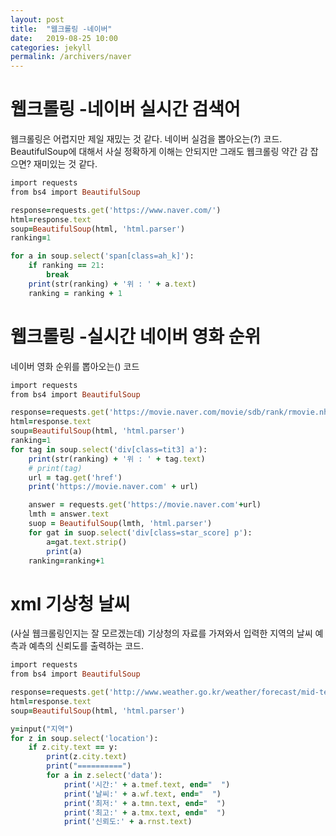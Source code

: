 ```yaml
---
layout: post
title:  "웹크롤링 -네이버"
date:   2019-08-25 10:00
categories: jekyll
permalink: /archivers/naver
---
```


# 웹크롤링 -네이버 실시간 검색어

웹크롤링은 어렵지만 제일 재밌는 것 같다.
네이버 실검을 뽑아오는(?) 코드.
BeautifulSoup에 대해서 사실 정확하게 이해는 안되지만 그래도 웹크롤링 약간 감 잡으면? 재미있는 것 같다.

```ruby
import requests
from bs4 import BeautifulSoup

response=requests.get('https://www.naver.com/')
html=response.text
soup=BeautifulSoup(html, 'html.parser')
ranking=1

for a in soup.select('span[class=ah_k]'):
    if ranking == 21:
        break
    print(str(ranking) + '위 : ' + a.text)
    ranking = ranking + 1
```

# 웹크롤링 -실시간 네이버 영화 순위

네이버 영화 순위를 뽑아오는() 코드

```ruby
import requests
from bs4 import BeautifulSoup

response=requests.get('https://movie.naver.com/movie/sdb/rank/rmovie.nhn')
html=response.text
soup=BeautifulSoup(html, 'html.parser')
ranking=1
for tag in soup.select('div[class=tit3] a'):
    print(str(ranking) + '위 : ' + tag.text)
    # print(tag)
    url = tag.get('href')
    print('https://movie.naver.com' + url)

    answer = requests.get('https://movie.naver.com'+url)
    lmth = answer.text
    suop = BeautifulSoup(lmth, 'html.parser')
    for gat in suop.select('div[class=star_score] p'):
        a=gat.text.strip()
        print(a)
    ranking=ranking+1
```

# xml 기상청 날씨

(사실 웹크롤링인지는 잘 모르겠는데)
기상청의 자료를 가져와서 입력한 지역의 날씨 예측과 예측의 신뢰도를 출력하는 코드.

```ruby
import requests
from bs4 import BeautifulSoup

response=requests.get('http://www.weather.go.kr/weather/forecast/mid-term-rss3.jsp?stnId=109')
html=response.text
soup=BeautifulSoup(html, 'html.parser')

y=input("지역")
for z in soup.select('location'):
    if z.city.text == y:
        print(z.city.text)
        print("==========")
        for a in z.select('data'):
            print('시간:' + a.tmef.text, end="  ")
            print('날씨:' + a.wf.text, end="  ")
            print('최저:' + a.tmn.text, end="  ")
            print('최고:' + a.tmx.text, end="  ")
            print('신뢰도:' + a.rnst.text)
``` 
